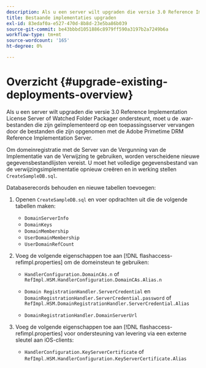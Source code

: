 ```yaml
---
description: Als u een server wilt upgraden die versie 3.0 Reference Implementation License Server of Watched Folder Packager ondersteunt, moet u de .war-bestanden die zijn geïmplementeerd op een toepassingsserver vervangen door de bestanden die zijn opgenomen met de Adobe Primetime DRM Reference Implementation Server.
title: Bestaande implementaties upgraden
exl-id: 83edaf0a-e527-470d-8b8d-23e5ba86b039
source-git-commit: be43bbbd1051886c8979ff590a3197b2a7249b6a
workflow-type: tm+mt
source-wordcount: '165'
ht-degree: 0%

---
```


# Overzicht {#upgrade-existing-deployments-overview}

Als u een server wilt upgraden die versie 3.0 Reference Implementation License Server of Watched Folder Packager ondersteunt, moet u de .war-bestanden die zijn geïmplementeerd op een toepassingsserver vervangen door de bestanden die zijn opgenomen met de Adobe Primetime DRM Reference Implementation Server.

Om domeinregistratie met de Server van de Vergunning van de Implementatie van de Verwijzing te gebruiken, worden verscheidene nieuwe gegevensbestandlijsten vereist. U moet het volledige gegevensbestand van de verwijzingsimplementatie opnieuw creëren en in werking stellen `CreateSampleDB.sql`.

Databaserecords behouden en nieuwe tabellen toevoegen:

1. Openen `CreateSampleDB.sql` en voer opdrachten uit die de volgende tabellen maken:

   * `DomainServerInfo`
   * `DomainKeys`
   * `DomainMembership`
   * `UserDomainMembership`
   * `UserDomainRefCount`

1. Voeg de volgende eigenschappen toe aan [!DNL flashaccess-refimpl.properties] om de domeinsteun te gebruiken:

   * `HandlerConfiguration.DomainCAs.n` of `RefImpl.HSM.HandlerConfiguration.DomainCAs.Alias.n`

   * `Domain RegistrationHandler.ServerCredential` en `DomainRegistrationHandler.ServerCredential.password` of `RefImpl.HSM.DomainRegistrationHandler.ServerCredential.Alias`

   * `DomainRegistrationHandler.DomainServerUrl`

1. Voeg de volgende eigenschappen toe aan [!DNL flashaccess-refimpl.properties] voor ondersteuning van levering via een externe sleutel aan iOS-clients:

   * `HandlerConfiguration.KeyServerCertificate` of `RefImpl.HSM.HandlerConfiguration.KeyServerCertificate.Alias`
